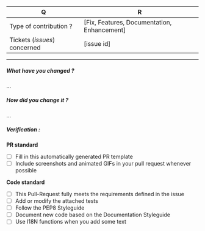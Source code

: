 | Q                                                      | R
| ------------------------------------------ | -------------------------------------------
| Type of contribution ?                      | [Fix, Features, Documentation, Enhancement]
| Tickets (_issues_) concerned               | [issue id]

---

##### What have you changed ?
...

##### How did you change it ?
...

##### Verification :

**PR standard**
 - [ ] Fill in this automatically generated PR template
 - [ ] Include screenshots and animated GIFs in your pull request whenever possible

**Code standard**
 - [ ] This Pull-Request fully meets the requirements defined in the issue
 - [ ] Add or modify the attached tests
 - [ ] Follow the PEP8 Styleguide
 - [ ] Document new code based on the Documentation Styleguide
 - [ ] Use I18N functions when you add some text
